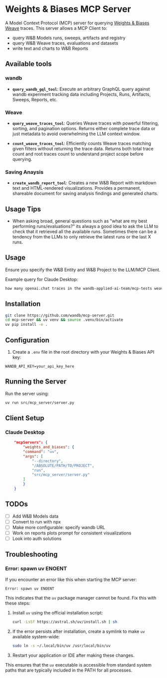 # Weights & Biases MCP Server

A Model Context Protocol (MCP) server for querying [Weights & Biases Weave](https://weave-docs.wandb.ai/) traces. This server allows a MCP Client to:

- query W&B Models runs, sweeps, artifacts and registry
- query W&B Weave traces, evaluations and datasets
- write text and charts to W&B Reports

## Available tools


### wandb
-  **`query_wandb_gql_tool`**: Execute an arbitrary GraphQL query against wandb experiment tracking data including Projects, Runs, Artifacts, Sweeps, Reports, etc.
  
### Weave
- **`query_weave_traces_tool`**: Queries Weave traces with powerful filtering, sorting, and pagination options.
  Returns either complete trace data or just metadata to avoid overwhelming the LLM context window.

- **`count_weave_traces_tool`**: Efficiently counts Weave traces matching given filters without returning the trace data.
  Returns both total trace count and root traces count to understand project scope before querying.

### Saving Anaysis
- **`create_wandb_report_tool`**: Creates a new W&B Report with markdown text and HTML-rendered visualizations.
  Provides a permanent, shareable document for saving analysis findings and generated charts.

## Usage Tips

- When asking broad, general questions such as "what are my best performing runs/evaluations?" its always a good idea to ask the LLM to check that it retrieved all the available runs. Sometimes there can be a tendency from the LLMs to only retrieve the latest runs or the last X runs.

## Usage

Ensure you specify the W&B Entity and W&B Project to the LLM/MCP Client.

Example query for Claude Desktop:

```markdown
how many openai.chat traces in the wandb-applied-ai-team/mcp-tests weave project? plot the most recent 5 traces over time and save to a report
```

## Installation

```bash
git clone https://github.com/wandb/mcp-server.git
cd mcp-server && uv venv && source .venv/bin/activate
uv pip install -e .
```

## Configuration

1. Create a `.env` file in the root directory with your Weights & Biases API key:
```
WANDB_API_KEY=your_api_key_here
```

## Running the Server

Run the server using:

```bash
uv run src/mcp_server/server.py
```

## Client Setup

### Claude Desktop

```json
    "mcpServers": {
        "weights_and_biases": {
        "command": "uv",
        "args": [
            "--directory",
            "/ABSOLUTE/PATH/TO/PROJECT",
            "run",
            "src/mcp_server/server.py"
        ]
        }
    }
```

## TODOs

- [ ] Add W&B Models data
- [ ] Convert to run with npx
- [ ] Make more configurable: specify wandb URL
- [ ] Work on reports plots prompt for consistent visualizations
- [ ] Look into auth solutions

## Troubleshooting

### Error: spawn uv ENOENT

If you encounter an error like this when starting the MCP server:
```
Error: spawn uv ENOENT
```

This indicates that the `uv` package manager cannot be found. Fix this with these steps:

1. Install `uv` using the official installation script:
   ```bash
   curl -LsSf https://astral.sh/uv/install.sh | sh
   ```

2. If the error persists after installation, create a symlink to make `uv` available system-wide:
   ```bash
   sudo ln -s ~/.local/bin/uv /usr/local/bin/uv
   ```

3. Restart your application or IDE after making these changes.

This ensures that the `uv` executable is accessible from standard system paths that are typically included in the PATH for all processes.
